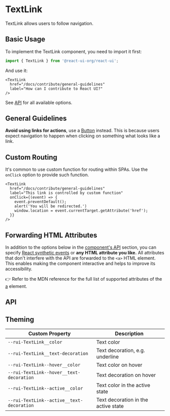 # TextLink

TextLink allows users to follow navigation.

## Basic Usage

To implement the TextLink component, you need to import it first:

```js
import { TextLink } from '@react-ui-org/react-ui';
```

And use it:

```docoff-react-preview
<TextLink
  href="/docs/contribute/general-guidelines"
  label="How can I contribute to React UI?"
/>
```

See [API](#api) for all available options.

## General Guidelines

**Avoid using links for actions**, use a [Button](/components/Button/)
instead. This is because users expect navigation to happen when clicking on
something what looks like a link.

## Custom Routing

It's common to use custom function for routing within SPAs. Use the
`onClick` option to provide such function.

```docoff-react-preview
<TextLink
  href="/docs/contribute/general-guidelines"
  label="This link is controlled by custom function"
  onClick={(event) => {
    event.preventDefault();
    alert('You will be redirected.')
    window.location = event.currentTarget.getAttribute('href');
  }}
/>
```

## Forwarding HTML Attributes

In addition to the options below in the [component's API](#api) section, you
can specify [React synthetic events] or **any HTML attribute you like.** All
attributes that don't interfere with the API are forwarded to the `<a>` HTML
element. This enables making the component interactive and helps to improve its
accessibility.

👉 Refer to the MDN reference for the full list of supported attributes of the
[a] element.

## API

<docoff-react-props src="/components/TextLink/TextLink.jsx"></docoff-react-props>

## Theming

| Custom Property                           | Description                         |
|-------------------------------------------|-------------------------------------|
| `--rui-TextLink__color`                   | Text color                          |
| `--rui-TextLink__text-decoration`         | Text decoration, e.g. underline     |
| `--rui-TextLink--hover__color`            | Text color on hover                 |
| `--rui-TextLink--hover__text-decoration`  | Text decoration on hover            |
| `--rui-TextLink--active__color`           | Text color in the active state      |
| `--rui-TextLink--active__text-decoration` | Text decoration in the active state |

[React synthetic events]: https://reactjs.org/docs/events.html
[a]: https://developer.mozilla.org/en-US/docs/Web/HTML/Element/a#attributes
